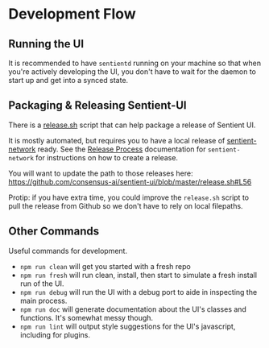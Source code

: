 # Development Flow

## Running the UI

It is recommended to have `sentientd` running on your machine so that when you're actively developing
the UI, you don't have to wait for the daemon to start up and get into a synced state.

## Packaging & Releasing Sentient-UI

There is a [release.sh](https://github.com/consensus-ai/sentient-ui/blob/master/release.sh) script that can help package a release of Sentient UI.

It is mostly automated, but requires you to have a local release of [sentient-network](https://github.com/consensus-ai/sentient-network) ready. See the [Release Process](https://github.com/consensus-ai/sentient-network/blob/master/doc/Release%20Process.md) documentation for `sentient-network` for instructions on how to create a release.

You will want to update the path to those releases here: https://github.com/consensus-ai/sentient-ui/blob/master/release.sh#L56

Protip: if you have extra time, you could improve the `release.sh` script to pull the release
from Github so we don't have to rely on local filepaths.

## Other Commands

Useful commands for development.

* `npm run clean`
will get you started with a fresh repo
* `npm run fresh`
will run clean, install, then start to simulate a fresh install run of the UI.
* `npm run debug`
will run the UI with a debug port to aide in inspecting the main process.
* `npm run doc`
will generate documentation about the UI's classes and functions. It's somewhat
messy though.
* `npm run lint`
will output style suggestions for the UI's javascript, including for plugins.

